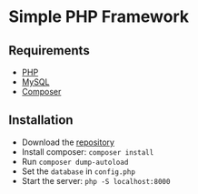 # Simple PHP Framework

## Requirements

* [PHP](http://php.net/)
* [MySQL](https://www.mysql.com/)
* [Composer](https://getcomposer.org/)

## Installation

* Download the [repository](https://bitbucket.org/BFlorian93/php-custom-framework/get/594e1391b241.zip)
* Install composer: `composer install`
* Run `composer dump-autoload`
* Set the `database` in `config.php`
* Start the server: `php -S localhost:8000`